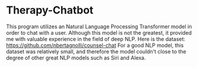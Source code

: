 # Therapy-Chatbot
This program utilizes an Natural Language Processing Transformer model in order to chat with a user. 
Although this model is not the greatest, it provided me with valuable experience in the field of deep NLP.
Here is the dataset: https://github.com/nbertagnolli/counsel-chat
For a good NLP model, this dataset was relatively small, and therefore the model couldn't close to the degree of other great NLP models such as Siri and Alexa.
